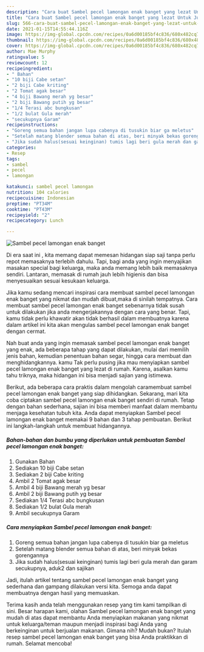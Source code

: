 ```yaml
---
description: "Cara buat Sambel pecel lamongan enak banget yang lezat Untuk Jualan"
title: "Cara buat Sambel pecel lamongan enak banget yang lezat Untuk Jualan"
slug: 566-cara-buat-sambel-pecel-lamongan-enak-banget-yang-lezat-untuk-jualan
date: 2021-01-15T14:55:44.116Z
image: https://img-global.cpcdn.com/recipes/0a6d00185bf4c836/680x482cq70/sambel-pecel-lamongan-enak-banget-foto-resep-utama.jpg
thumbnail: https://img-global.cpcdn.com/recipes/0a6d00185bf4c836/680x482cq70/sambel-pecel-lamongan-enak-banget-foto-resep-utama.jpg
cover: https://img-global.cpcdn.com/recipes/0a6d00185bf4c836/680x482cq70/sambel-pecel-lamongan-enak-banget-foto-resep-utama.jpg
author: Mae Murphy
ratingvalue: 5
reviewcount: 12
recipeingredient:
- " Bahan"
- "10 biji Cabe setan"
- "2 biji Cabe kriting"
- "2 Tomat agak besar"
- "4 biji Bawang merah yg besar"
- "2 biji Bawang putih yg besar"
- "1/4 Terasi abc bungkusan"
- "1/2 bulat Gula merah"
- "secukupnya Garam"
recipeinstructions:
- "Goreng semua bahan jangan lupa cabenya di tusukin biar ga meletus"
- "Setelah matang blender semua bahan di atas, beri minyak bekas gorengannya"
- "Jika sudah halus(sesuai keinginan) tumis lagi beri gula merah dan garam secukupnya, aduk2 dan sajikan"
categories:
- Resep
tags:
- sambel
- pecel
- lamongan

katakunci: sambel pecel lamongan 
nutrition: 104 calories
recipecuisine: Indonesian
preptime: "PT34M"
cooktime: "PT43M"
recipeyield: "2"
recipecategory: Lunch

---
```



![Sambel pecel lamongan enak banget](https://img-global.cpcdn.com/recipes/0a6d00185bf4c836/680x482cq70/sambel-pecel-lamongan-enak-banget-foto-resep-utama.jpg)

Di era  saat ini , kita memang dapat memesan hidangan siap saji tanpa perlu repot memasaknya terlebih dahulu. Tapi, bagi anda yang ingin menyajikan masakan special bagi keluarga, maka anda memang lebih baik memasaknya sendiri. Lantaran, memasak di rumah jauh lebih higienis dan bisa menyesuaikan sesuai kesukaan keluarga.

Jika kamu sedang mencari inspirasi cara membuat sambel pecel lamongan enak banget yang nikmat dan mudah dibuat,maka di sinilah tempatnya. Cara membuat sambel pecel lamongan enak banget  sebenarnya tidak susah untuk dilakukan jika anda mengerjakannya dengan cara yang benar. Tapi, kamu tidak perlu khawatir akan tidak berhasil dalam membuatnya 
karena dalam artikel ini kita akan mengulas sambel pecel lamongan enak banget dengan cermat.  



Nah buat anda yang ingin memasak sambel pecel lamongan enak banget yang enak, ada beberapa tahap yang dapat dilakukan, mulai dari memilih jenis bahan, kemudian penentuan bahan segar, hingga cara membuat dan menghidangkannya. kamu Tak perlu pusing jika mau menyiapkan sambel pecel lamongan enak banget yang lezat di rumah. Karena, asalkan kamu  tahu triknya, maka hidangan ini bisa menjadi sajian yang istimewa.

Berikut, ada beberapa cara praktis  dalam mengolah caramembuat sambel pecel lamongan enak banget yang siap dihidangkan. Sekarang, mari kita coba ciptakan sambel pecel lamongan enak banget sendiri di rumah. Tetap dengan bahan sederhana, sajian ini bisa memberi manfaat dalam membantu menjaga kesehatan tubuh kita. Anda dapat menyiapkan Sambel pecel lamongan enak banget memakai 9 bahan dan 3 tahap pembuatan. Berikut ini langkah-langkah untuk membuat hidangannya.

<!--inarticleads1-->

##### Bahan-bahan dan bumbu yang diperlukan untuk pembuatan Sambel pecel lamongan enak banget:

1. Gunakan  Bahan
1. Sediakan 10 biji Cabe setan
1. Sediakan 2 biji Cabe kriting
1. Ambil 2 Tomat agak besar
1. Ambil 4 biji Bawang merah yg besar
1. Ambil 2 biji Bawang putih yg besar
1. Sediakan 1/4 Terasi abc bungkusan
1. Sediakan 1/2 bulat Gula merah
1. Ambil secukupnya Garam




<!--inarticleads2-->

##### Cara menyiapkan Sambel pecel lamongan enak banget:

1. Goreng semua bahan jangan lupa cabenya di tusukin biar ga meletus
1. Setelah matang blender semua bahan di atas, beri minyak bekas gorengannya
1. Jika sudah halus(sesuai keinginan) tumis lagi beri gula merah dan garam secukupnya, aduk2 dan sajikan




Jadi, itulah artikel tentang  sambel pecel lamongan enak banget  yang sederhana dan gampang dilakukan versi kita. Semoga anda dapat membuatnya dengan hasil yang memuaskan. 

Terima kasih anda telah menggunakan resep yang tim kami tampilkan di sini. Besar harapan kami, olahan  Sambel pecel lamongan enak banget yang mudah di atas dapat membantu Anda menyiapkan makanan yang nikmat untuk keluarga/teman maupun menjadi inspirasi bagi Anda yang berkeinginan untuk berjualan makanan. Gimana nih? Mudah bukan? Itulah resep sambel pecel lamongan enak banget yang bisa Anda praktikkan di rumah. Selamat mencoba!

